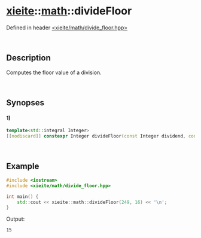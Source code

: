 # [xieite](../../xieite.md)\:\:[math](../../math.md)\:\:divideFloor
Defined in header [<xieite/math/divide_floor.hpp>](../../../include/xieite/math/divide_floor.hpp)

&nbsp;

## Description
Computes the floor value of a division.

&nbsp;

## Synopses
#### 1)
```cpp
template<std::integral Integer>
[[nodiscard]] constexpr Integer divideFloor(const Integer dividend, const Integer divisor) noexcept;
```

&nbsp;

## Example
```cpp
#include <iostream>
#include <xieite/math/divide_floor.hpp>

int main() {
    std::cout << xieite::math::divideFloor(249, 16) << '\n';
}
```
Output:
```
15
```
